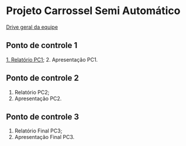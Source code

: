 # **Projeto Carrossel Semi Automático**

[Drive geral da equipe](https://drive.google.com/drive/folders/1SNzbrYYBcQJrZGgxJxeI2e0fg5UQKnC_?usp=sharing)

## Ponto de controle 1
[1. Relatório PC1](https://drive.google.com/drive/folders/1hcpzQCm93AO7XTOLD8e5XXKUiBjrhxar?usp=sharing);
2. Apresentação PC1.

## Ponto de controle 2
1. Relatório PC2;
2. Apresentação PC2.

## Ponto de controle 3
1. Relatório Final PC3;
2. Apresentação Final PC3.

 
